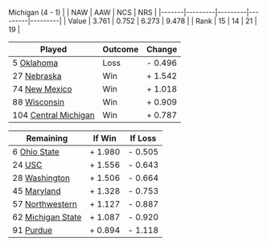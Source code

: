 Michigan (4 - 1)
|       |   NAW   |   AAW   |   NCS   |   NRS   |
|-------|---------|---------|---------|---------|
| Value |   3.761 |   0.752 |   6.273 |   9.478 |
| Rank  |      15 |      14 |      21 |      19 |

| Played                    | Outcome    |  Change  |
|---------------------------|------------|----------|
|   5 [Oklahoma              ](Oklahoma)| Loss       | -  0.496 |
|  27 [Nebraska              ](Nebraska)| Win        | +  1.542 |
|  74 [New Mexico            ](NewMexico)| Win        | +  1.018 |
|  88 [Wisconsin             ](Wisconsin)| Win        | +  0.909 |
| 104 [Central Michigan      ](CentralMichigan)| Win        | +  0.787 |

| Remaining                 |  If Win  |  If Loss |
|---------------------------|----------|----------|
|   6 [Ohio State            ](OhioState)| +  1.980 | -  0.505 |
|  24 [USC                   ](USC)| +  1.556 | -  0.643 |
|  28 [Washington            ](Washington)| +  1.506 | -  0.664 |
|  45 [Maryland              ](Maryland)| +  1.328 | -  0.753 |
|  57 [Northwestern          ](Northwestern)| +  1.127 | -  0.887 |
|  62 [Michigan State        ](MichiganState)| +  1.087 | -  0.920 |
|  91 [Purdue                ](Purdue)| +  0.894 | -  1.118 |

